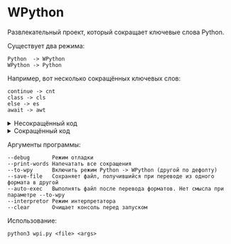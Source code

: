 # WPython
Развлекательный проект, который сокращает ключевые слова Python.

Существует два режима:
```
Python  -> WPython
WPython -> Python
```

Например, вот несколько сокращённых ключевых слов:
```
continue -> cnt
class -> cls
else -> es
await -> awt
```
<details>
    <summary>Несокращённый код</summary>
    
    import math as m
    import asyncio
    
    def process_data(data):
        if data is None:
            return None
        
        try:
            if isinstance(data, str):
                return len(data)
            
            elif isinstance(data, (int, float)):
                result = data ** 2
                if result > 1000:
                    raise ValueError("Слишком большое число!")
                
                return result
            
            else:
                raise TypeError("Неподдерживаемый тип данных!")
        except ValueError as ve:
            print(f"Ошибка значения: {ve}")
            return -1
        except Exception as exe:
            print(f"Ошибка: {exe}")
            return -1
        finally:
            print("Завершение обработки данных.")
    
    async def async_task():
        print("Начинаем асинхронную операцию...")
        await asyncio.sleep(2)
        print("Асинхронная операция завершена.")
        return True
    
    class DataProcessor:
        def __init__(self):
            self.data = []
    
        def add_data(self, item):
            global added
            if item not in self.data:
                self.data.append(item)
                added = True
            else:
                added = False
        
        def display_data(self):
            print("Текущие данные:", self.data)
        
        def filter_data(self):
            self.data = [item for item in self.data if isinstance(item, (int, float)) and item > 0]
        
        def calculate_total(self):
            total = sum(self.data)
            return total
    
    def main():
        processor = DataProcessor()
        
        for item in [None, "Привет", 5, -3.5, 42, "Python"]:
            if isinstance(item, (int, float)) and item >= 0:
                processor.add_data(item)
        
        processor.display_data()
        processor.filter_data()
        total = processor.calculate_total()
        
        print(f"Сумма положительных чисел: {total}")
    
        square = lambda x: x ** 2
        print(f"Квадрат 3: {square(3)}")
    
        try:
            asyncio.run(async_task())
        except RuntimeError as re:
            print(f"Асинхронная ошибка: {re}")
    
        while True:
            response = input("Введите число (или 'exit' для выхода): ")
            if response == "exit":
                break
            try:
                value = float(response)
                result = process_data(value)
                print(f"Результат обработки: {result}")
            except:
                print("Ошибка: введите корректное число.")
                continue
    
    if __name__ == "__main__":
        main()
</details>

<details>
  <summary>Сокращённый код</summary>
  
    imp math as m
    imp asyncio
    
    df process_data(data):
        if data is N:
            rt N
        
        tr:
            if isinstance(data, str):
                rt len(data)
            
            el isinstance(data, (int, float)):
                result = data ** 2
                if result > 1000:
                    rs ValueError("Слишком большое число!")
                
                rt result
            
            es:
                rs TypeError("Неподдерживаемый тип данных!")
        ex ValueError as ve:
            prt(f"Ошибка значения: {ve}")
            rt -1
        ex Exception as exe:
            prt(f"Ошибка: {exe}")
            rt -1
        fnl:
            prt("Завершение обработки данных.")
    
    ayc df async_task():
        prt("Начинаем асинхронную операцию...")
        awt asyncio.sleep(2)
        prt("Асинхронная операция завершена.")
        rt T
    
    cls DataProcessor:
        df __init__(self):
            self.data = []
    
        df add_data(self, item):
            glb added
            if item nt in self.data:
                self.data.append(item)
                added = T
            es:
                added = F
        
        df display_data(self):
            prt("Текущие данные:", self.data)
        
        df filter_data(self):
            self.data = [item fr item in self.data if isinstance(item, (int, float)) a item > 0]
        
        df calculate_total(self):
            total = sum(self.data)
            rt total
    
    df main():
        processor = DataProcessor()
        
        fr item in [N, "Привет", 5, -3.5, 42, "Python"]:
            if isinstance(item, (int, float)) a item >= 0:
                processor.add_data(item)
        
        processor.display_data()
        processor.filter_data()
        total = processor.calculate_total()
        
        prt(f"Сумма положительных чисел: {total}")
    
        square = lb x: x ** 2
        prt(f"Квадрат 3: {square(3)}")
    
        tr:
            asyncio.run(async_task())
        ex RuntimeError as re:
            prt(f"Асинхронная ошибка: {re}")
    
        wh T:
            response = inp("Введите число (или 'exit' для выхода): ")
            if response == "exit":
                brk
            tr:
                value = float(response)
                result = process_data(value)
                prt(f"Результат обработки: {result}")
            ex:
                prt("Ошибка: введите корректное число.")
                cnt
    
    if __name__ == "__main__":
        main()
</details>

Аргументы программы:
```
--debug       Режим отладки
--print-words Напечатать все сокращения
--to-wpy      Включить режим Python -> WPython (другой по дефолту)
--save-file   Сохраняет файл, получившийся при переводе из одного формата в другой
--auto-exec   Выполнять файл после перевода форматов. Нет смысла при параметре --to-wpy
--interpretor Режим интерпретатора
--clear       Очищает консоль перед запуском
```

Использование:
```
python3 wpi.py <file> <args>
```
